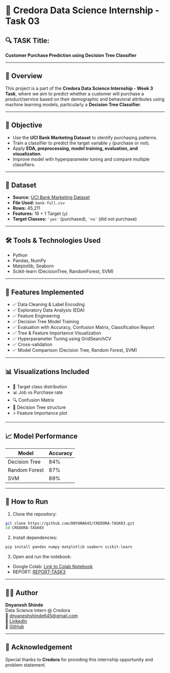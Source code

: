 
# 🎯 Credora Data Science Internship - Task 03

## 🔍 TASK Title:
**Customer Purchase Prediction using Decision Tree Classifier**

---

## 📘 Overview

This project is a part of the **Credora Data Science Internship - Week 3 Task**, where we aim to predict whether a customer will purchase a product/service based on their demographic and behavioral attributes using machine learning models, particularly a **Decision Tree Classifier**.

---

## 🧠 Objective

- Use the **UCI Bank Marketing Dataset** to identify purchasing patterns.
- Train a classifier to predict the target variable `y` (purchase or not).
- Apply **EDA, preprocessing, model training, evaluation, and visualization**.
- Improve model with hyperparameter tuning and compare multiple classifiers.

---

## 📁 Dataset

- **Source:** [UCI Bank Marketing Dataset](https://archive.ics.uci.edu/dataset/222/bank+marketing)
- **File Used:** `bank-full.csv`
- **Rows:** 45,211
- **Features:** 16 + 1 Target (`y`)
- **Target Classes:** `'yes'` (purchased), `'no'` (did not purchase)

---

## 🛠️ Tools & Technologies Used

- Python
- Pandas, NumPy
- Matplotlib, Seaborn
- Scikit-learn (DecisionTree, RandomForest, SVM)

---

## 🚀 Features Implemented

- ✅ Data Cleaning & Label Encoding
- ✅ Exploratory Data Analysis (EDA)
- ✅ Feature Engineering
- ✅ Decision Tree Model Training
- ✅ Evaluation with Accuracy, Confusion Matrix, Classification Report
- ✅ Tree & Feature Importance Visualization
- ✅ Hyperparameter Tuning using GridSearchCV
- ✅ Cross-validation
- ✅ Model Comparison (Decision Tree, Random Forest, SVM)

---

## 📊 Visualizations Included

- 🎯 Target class distribution
- 📊 Job vs Purchase rate
- 🔍 Confusion Matrix
- 🌳 Decision Tree structure
- ⭐ Feature Importance plot

---

## 📈 Model Performance

| Model           | Accuracy |
|----------------|----------|
| Decision Tree  | 84%      |
| Random Forest  | 87%      |
| SVM            | 89%      |


---

## 🧪 How to Run

1. Clone the repository:
```bash
git clone https://github.com/DNYANA645/CREDORA-TASK03.git
cd CREDORA-TASK03
```

2. Install dependencies:
```bash
pip install pandas numpy matplotlib seaborn scikit-learn
```

3. Open and run the notebook:
- Google Colab: [Link to Colab Notebook](https://colab.research.google.com/drive/1u1B7n5iUt1ttBzL_EC0X-O53SPMez8V9#scrollTo=7MPGkrT9jG4-)
- REPORT: [REPORT-TASK3](https://colab.research.google.com/drive/1u1B7n5iUt1ttBzL_EC0X-O53SPMez8V9#scrollTo=7MPGkrT9jG4-)

---

## 🧑‍💻 Author

**Dnyanesh Shinde**  
Data Science Intern @ Credora  
📧 dnyaneshshinde645@gmail.com  
🔗 [LinkedIn](https://linkedin.com/in/dnyanesh-shinde-622706310)  
🐙 [GitHub](https://github.com/DNYANA645)

---

## 📢 Acknowledgement

Special thanks to **Credora** for providing this internship opportunity and problem statement.

